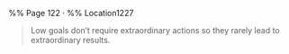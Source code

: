 %% Page 122 · %% Location1227
> Low goals don’t require extraordinary actions so they rarely lead to extraordinary results. 